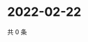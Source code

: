 # 2022-02-22

共 0 条

<!-- BEGIN WEIBO -->
<!-- 最后更新时间 Tue Feb 22 2022 10:19:46 GMT+0800 (China Standard Time) -->

<!-- END WEIBO -->
